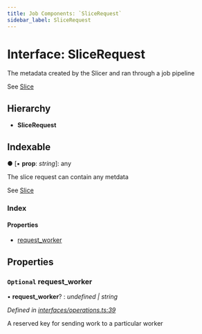 ```yaml
---
title: Job Components: `SliceRequest`
sidebar_label: SliceRequest
---
```


# Interface: SliceRequest

The metadata created by the Slicer and ran through a job pipeline

See [Slice](slice.md)

## Hierarchy

* **SliceRequest**

## Indexable

● \[▪ **prop**: *string*\]: any

The slice request can contain any metdata

See [Slice](slice.md)

### Index

#### Properties

* [request_worker](slicerequest.md#optional-request_worker)

## Properties

### `Optional` request_worker

• **request_worker**? : *undefined | string*

*Defined in [interfaces/operations.ts:39](https://github.com/terascope/teraslice/blob/a3992c27/packages/job-components/src/interfaces/operations.ts#L39)*

A reserved key for sending work to a particular worker
